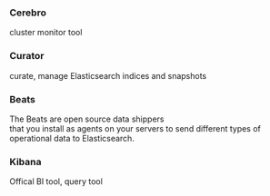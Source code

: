 ### Cerebro

cluster monitor tool

### Curator 
curate, manage Elasticsearch indices and snapshots

### Beats
The Beats are open source data shippers  
that you install as agents on your servers 
to send different types of operational data to Elasticsearch.

### Kibana
Offical BI tool, query tool
